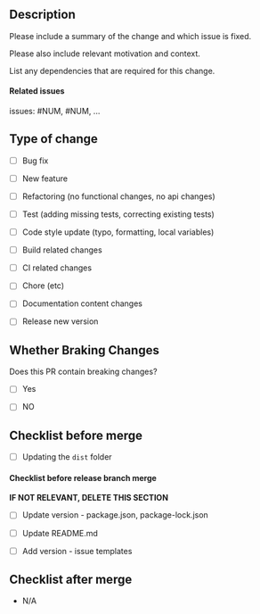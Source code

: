 ## Description

Please include a summary of the change and which issue is fixed.

Please also include relevant motivation and context. 

List any dependencies that are required for this change.


#### Related issues
issues: #NUM, #NUM, ...


## Type of change

- [ ] Bug fix
- [ ] New feature
- [ ] Refactoring (no functional changes, no api changes)
- [ ] Test (adding missing tests, correcting existing tests)
- [ ] Code style update (typo, formatting, local variables)
- [ ] Build related changes
- [ ] CI related changes
- [ ] Chore (etc)
- [ ] Documentation content changes
- [ ] Release new version


## Whether Braking Changes
Does this PR contain breaking changes?

- [ ] Yes
- [ ] NO


## Checklist before merge

- [ ] Updating the `dist` folder


#### Checklist before release branch merge
**IF NOT RELEVANT, DELETE THIS SECTION**
- [ ] Update version - package.json, package-lock.json
- [ ] Update README.md
- [ ] Add version - issue templates


## Checklist after merge

- N/A
